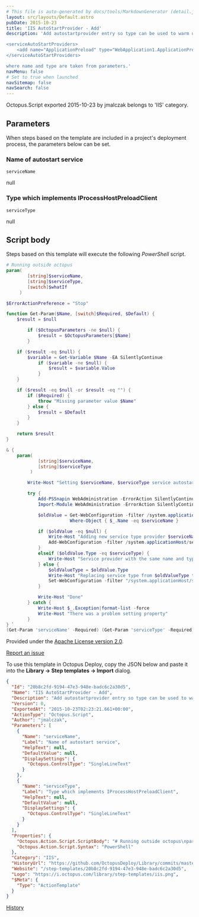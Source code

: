 ```yaml
---
# This file is auto-generated by docs/tools/MarkdownGenerator (detail.js)
layout: src/layouts/Default.astro
pubDate: 2015-10-23
title: 'IIS AutoStartProvider - Add'
description: 'Add autostartprovider entry so type can be used to warm up applicaiton. Final changes in applicationHost.config look like that:

<serviceAutoStartProviders>
    <add name="ApplicationPreload" type="WebApplication1.ApplicationPreload, WebApplication1" />
</serviceAutoStartProviders>

where name and type are taken from parameters.'
navMenu: false
# Set to true when launched
navSitemap: false
navSearch: false
---
```


Octopus.Script exported 2015-10-23 by jmalczak belongs to 'IIS' category.

## Parameters

When steps based on the template are included in a project's deployment process, the parameters below can be set.


<div class="param">

### Name of autostart service

`serviceName`

null

</div>
        
<div class="param">

### Type which implements IProcessHostPreloadClient

`serviceType`

null

</div>
        

## Script body

Steps based on this template will execute the following *PowerShell* script.

```powershell
# Running outside octopus
param(
        [string]$serviceName,
        [string]$serviceType,
        [switch]$whatIf
     ) 

$ErrorActionPreference = "Stop" 

function Get-Param($Name, [switch]$Required, $Default) {
    $result = $null

        if ($OctopusParameters -ne $null) {
            $result = $OctopusParameters[$Name]
        }

    if ($result -eq $null) {
        $variable = Get-Variable $Name -EA SilentlyContinue   
            if ($variable -ne $null) {
                $result = $variable.Value
            }
    }

    if ($result -eq $null -or $result -eq "") {
        if ($Required) {
            throw "Missing parameter value $Name"
        } else {
            $result = $Default
        }
    }

    return $result
}

& {
    param(
            [string]$serviceName,
            [string]$serviceType
         ) 

        Write-Host "Setting $serviceName, $serviceType service autostart provider"

        try {
            Add-PSSnapin WebAdministration -ErrorAction SilentlyContinue
            Import-Module WebAdministration -ErrorAction SilentlyContinue

            $oldValue = Get-WebConfiguration -filter /system.applicationHost/serviceAutoStartProviders/add | 
                        Where-Object { $_.Name -eq $serviceName }

            if ($oldValue -eq $null) {
                Write-Host "Adding new service type provider $serviceName, $serviceType"
                Add-WebConfiguration -filter /system.applicationHost/serviceAutoStartProviders -Value @{name=$serviceName; type=$serviceType}
            } 
            elseif ($oldValue.Type -eq $serviceType) { 
                Write-Host "Service provider with the same name and type exists"
            } else {
                $oldValueType = $oldValue.Type
                Write-Host "Replacing service type from $oldValueType to $serviceType"
                Set-WebConfiguration -filter "/system.applicationHost/serviceAutoStartProviders/add[@name='$serviceName']" -Value @{"type" = "$serviceType"}
            }

            Write-Host "Done"
        } catch {
            Write-Host $_.Exception|format-list -force
            Write-Host "There was a problem setting property"    
        }
} `
(Get-Param 'serviceName' -Required) (Get-Param 'serviceType' -Required) 

```

Provided under the [Apache License version 2.0](https://github.com/OctopusDeploy/Library/blob/master/LICENSE.txt).

[Report an issue](https://github.com/OctopusDeploy/Library/issues/new?assignees=&labels=&projects=&template=bug-report.yml&title=Issue%20with%20IIS%20AutoStartProvider%20-%20Add&step-template=IIS%20AutoStartProvider%20-%20Add)

<div class="get-json">

To use this template in Octopus Deploy, copy the JSON below and paste it into the **Library → Step templates → Import** dialog.

```json
{
  "Id": "20b8c2fd-9194-47e3-948e-badc6c2a30d5",
  "Name": "IIS AutoStartProvider - Add",
  "Description": "Add autostartprovider entry so type can be used to warm up applicaiton. Final changes in applicationHost.config look like that:\n\n<serviceAutoStartProviders>\n    <add name=\"ApplicationPreload\" type=\"WebApplication1.ApplicationPreload, WebApplication1\" />\n</serviceAutoStartProviders>\n\nwhere name and type are taken from parameters.",
  "Version": 0,
  "ExportedAt": "2015-10-23T02:23:21.661+00:00",
  "ActionType": "Octopus.Script",
  "Author": "jmalczak",
  "Parameters": [
    {
      "Name": "serviceName",
      "Label": "Name of autostart service",
      "HelpText": null,
      "DefaultValue": null,
      "DisplaySettings": {
        "Octopus.ControlType": "SingleLineText"
      }
    },
    {
      "Name": "serviceType",
      "Label": "Type which implements IProcessHostPreloadClient",
      "HelpText": null,
      "DefaultValue": null,
      "DisplaySettings": {
        "Octopus.ControlType": "SingleLineText"
      }
    }
  ],
  "Properties": {
    "Octopus.Action.Script.ScriptBody": "# Running outside octopus\nparam(\n        [string]$serviceName,\n        [string]$serviceType,\n        [switch]$whatIf\n     ) \n\n$ErrorActionPreference = \"Stop\" \n\nfunction Get-Param($Name, [switch]$Required, $Default) {\n    $result = $null\n\n        if ($OctopusParameters -ne $null) {\n            $result = $OctopusParameters[$Name]\n        }\n\n    if ($result -eq $null) {\n        $variable = Get-Variable $Name -EA SilentlyContinue   \n            if ($variable -ne $null) {\n                $result = $variable.Value\n            }\n    }\n\n    if ($result -eq $null -or $result -eq \"\") {\n        if ($Required) {\n            throw \"Missing parameter value $Name\"\n        } else {\n            $result = $Default\n        }\n    }\n\n    return $result\n}\n\n& {\n    param(\n            [string]$serviceName,\n            [string]$serviceType\n         ) \n\n        Write-Host \"Setting $serviceName, $serviceType service autostart provider\"\n\n        try {\n            Add-PSSnapin WebAdministration -ErrorAction SilentlyContinue\n            Import-Module WebAdministration -ErrorAction SilentlyContinue\n\n            $oldValue = Get-WebConfiguration -filter /system.applicationHost/serviceAutoStartProviders/add | \n                        Where-Object { $_.Name -eq $serviceName }\n\n            if ($oldValue -eq $null) {\n                Write-Host \"Adding new service type provider $serviceName, $serviceType\"\n                Add-WebConfiguration -filter /system.applicationHost/serviceAutoStartProviders -Value @{name=$serviceName; type=$serviceType}\n            } \n            elseif ($oldValue.Type -eq $serviceType) { \n                Write-Host \"Service provider with the same name and type exists\"\n            } else {\n                $oldValueType = $oldValue.Type\n                Write-Host \"Replacing service type from $oldValueType to $serviceType\"\n                Set-WebConfiguration -filter \"/system.applicationHost/serviceAutoStartProviders/add[@name='$serviceName']\" -Value @{\"type\" = \"$serviceType\"}\n            }\n\n            Write-Host \"Done\"\n        } catch {\n            Write-Host $_.Exception|format-list -force\n            Write-Host \"There was a problem setting property\"    \n        }\n} `\n(Get-Param 'serviceName' -Required) (Get-Param 'serviceType' -Required) \n",
    "Octopus.Action.Script.Syntax": "PowerShell"
  },
  "Category": "IIS",
  "HistoryUrl": "https://github.com/OctopusDeploy/Library/commits/master/step-templates//opt/buildagent/work/75443764cd38076d/step-templates/iis-autostartprovider-add.json",
  "Website": "/step-templates/20b8c2fd-9194-47e3-948e-badc6c2a30d5",
  "Logo": "https://i.octopus.com/library/step-templates/iis.png",
  "$Meta": {
    "Type": "ActionTemplate"
  }
}
```

[History](https://github.com/OctopusDeploy/Library/commits/master/step-templates/https://github.com/OctopusDeploy/Library/commits/master/step-templates//opt/buildagent/work/75443764cd38076d/step-templates/iis-autostartprovider-add.json)

</div>
